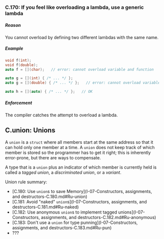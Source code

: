 ### <a name="Ro-lambda"></a>C.170: If you feel like overloading a lambda, use a generic lambda

##### Reason

You cannot overload by defining two different lambdas with the same name.

##### Example

```cpp
void f(int);
void f(double);
auto f = [](char);   // error: cannot overload variable and function

auto g = [](int) { /* ... */ };
auto g = [](double) { /* ... */ };   // error: cannot overload variables

auto h = [](auto) { /* ... */ };   // OK

```
##### Enforcement

The compiler catches the attempt to overload a lambda.

## <a name="SS-union"></a>C.union: Unions

A `union` is a `struct` where all members start at the same address so that it can hold only one member at a time.
A `union` does not keep track of which member is stored so the programmer has to get it right;
this is inherently error-prone, but there are ways to compensate.

A type that is a `union` plus an indicator of which member is currently held is called a *tagged union*, a *discriminated union*, or a *variant*.

Union rule summary:

* [C.180: Use `union`s to save Memory](I-07-Constructors, assignments, and destructors-C.180.md#Ru-union)
* [C.181: Avoid "naked" `union`s](I-07-Constructors, assignments, and destructors-C.181.md#Ru-naked)
* [C.182: Use anonymous `union`s to implement tagged unions](I-07-Constructors, assignments, and destructors-C.182.md#Ru-anonymous)
* [C.183: Don't use a `union` for type punning](I-07-Constructors, assignments, and destructors-C.183.md#Ru-pun)
* ???


